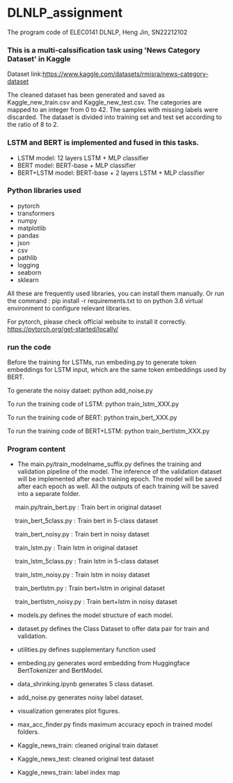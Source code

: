# DLNLP_assignment
The program code of ELEC0141 DLNLP, Heng Jin, SN22212102

### This is a multi-calssification task using 'News Category Dataset' in Kaggle
Dataset link:<https://www.kaggle.com/datasets/rmisra/news-category-dataset>

The cleaned dataset has been generated and saved as Kaggle_new_train.csv and Kaggle_new_test.csv. 
The categories are mapped to an integer from 0 to 42.
The samples with missing labels were discarded. The dataset
is divided into training set and test set according to the ratio
of 8 to 2.

### LSTM and BERT is implemented and fused in this tasks.  
- LSTM model: 12 layers LSTM + MLP classifier
- BERT model: BERT-base + MLP classifier
- BERT+LSTM model: BERT-base + 2 layers LSTM + MLP classifier


### Python libraries used
- pytorch
- transformers
- numpy
- matplotlib
- pandas
- json
- csv
- pathlib
- logging
- seaborn
- sklearn

All these are frequently used libraries, you can install them manually.
Or run the command : pip install -r requirements.txt to on python 3.6 
virtual environment to configure relevant libraries.

For pytorch, please check official website to install it correctly.
<https://pytorch.org/get-started/locally/>

### run the code

Before the training for LSTMs, run embeding.py to generate token embeddings for LSTM input, which are the same token embeddings used by BERT.

To generate the noisy dataet: python add_noise.py

To run the training code of LSTM: python train_lstm_XXX.py

To run the training code of BERT: python train_bert_XXX.py

To run the training code of BERT+LSTM: python train_bertlstm_XXX.py




### Program content
- The main.py/train_modelname_suffix.py defines the training and validation pipeline of the model. 
The inference of the validation dataset will be implemented after each 
training epoch. The model will be saved after each epoch as well. 
All the outputs of each training will be saved into a separate folder.

&emsp; main.py/train_bert.py : Train bert in original dataset

&emsp; train_bert_5class.py : Train bert in 5-class dataset

&emsp; train_bert_noisy.py : Train bert in noisy dataset

&emsp; train_lstm.py : Train lstm in original dataset

&emsp; train_lstm_5class.py : Train lstm in 5-class dataset

&emsp; train_lstm_noisy.py : Train lstm in noisy dataset

&emsp; train_bertlstm.py : Train bert+lstm in original dataset

&emsp; train_bertlstm_noisy.py : Train bert+lstm in noisy dataset

- models.py defines the model structure of each model.

- dataset.py defines the Class Dataset to offer data pair for train and validation.

- utilities.py defines supplementary function used

- embeding.py generates word embedding from Huggingface BertTokenizer and BertModel.

- data_shrinking.ipynb generates 5 class dataset.

- add_noise.py generates noisy label dataset.

- visualization generates plot figures.

- max_acc_finder.py finds maximum accuracy epoch in trained model folders. 

- Kaggle_news_train: cleaned original train dataset

- Kaggle_news_test: cleaned original test dataset

- Kaggle_news_train: label index map

[//]: # (### Results Display)


